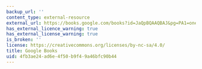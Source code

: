 ```yaml
---
backup_url: ''
content_type: external-resource
external_url: https://books.google.com/books?id=JaQpBQAAQBAJ&pg=PA1=onepage#v=onepage&q&f=false
has_external_licence_warning: true
has_external_license_warning: true
is_broken: ''
license: https://creativecommons.org/licenses/by-nc-sa/4.0/
title: Google Books
uid: 4fb3ae24-ad6e-4f50-b9f4-9a46bfc90b44
---
```

